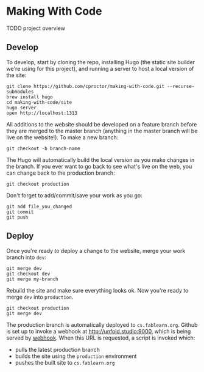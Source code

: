 # Making With Code

TODO project overview

## Develop
To develop, start by cloning the repo, installing Hugo (the static site builder we're using for this project), and running a server to host a local version of the site:

    git clone https://github.com/cproctor/making-with-code.git --recurse-submodules 
    brew install hugo
    cd making-with-code/site
    hugo server
    open http://localhost:1313
    
All additions to the website should be developed on a feature branch before they are merged to the master branch (anything in the master branch will be live on the website!). To make a new branch:

    git checkout -b branch-name
    
The Hugo will automatically build the local version as you make changes in the branch. If you ever want to go back to see what's live on the web, you can change back to the production branch:

    git checkout production
    
Don't forget to add/commit/save your work as you go:

    git add file_you_changed
    git commit
    git push

## Deploy
Once you're ready to deploy a change to the website, merge your work branch into
`dev`:

    git merge dev
    git checkout dev
    git merge my-branch
 
Rebuild the site and make sure everything looks ok. Now you're ready to merge
`dev` into `production`. 

    git checkout production
    git merge dev

The production branch is automatically deployed to `cs.fablearn.org`. Github is
set up to invoke a webhook at http://unfold.studio:9000, which is being served
by [webhook](https://github.com/adnanh/webhook). When this URL is requested, a
script is invoked which:

- pulls the latest production branch
- builds the site using the `production` environment
- pushes the built site to `cs.fablearn.org`
